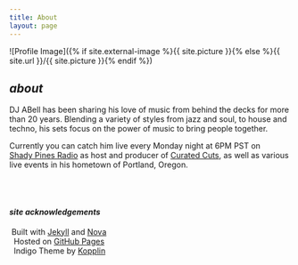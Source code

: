 ```yaml
---
title: About
layout: page
---
```

![Profile Image]({% if site.external-image %}{{ site.picture }}{% else %}{{ site.url }}/{{ site.picture }}{% endif %})

## _about_

<p>DJ ABell has been sharing his love of music from behind the decks for more than 20 years. Blending a variety of styles from jazz and soul, to house and techno, his sets focus on the power of music to bring people together. </p>

<p>Currently you can catch him live every Monday night at 6PM PST on <a href="https://shadypinesradio.com/" target="_blank">Shady&nbsp;Pines&nbsp;Radio</a> as host and producer of <a href="https://redcircle.com/shows/curated-cuts" target="_blank">Curated&nbsp;Cuts</a>, as well as various live events in his hometown of Portland, Oregon.</p>

<!-- <h2>Skills</h2>

<ul class="skill-list">
	<li>HTML - Jade - Haml - Erb</li>
	<li>Responsive (Mobile First)</li>
	<li>CSS (Stylus, Sass, Less)</li>
	<li>Css Frameworks (Bootstrap, Foundation)</li>
	<li>Javascript (Design Patterns, Testes)</li>
	<li>AngularJS - ReactJS</li>
	<li>Grunt - Gulp - Yeoman</li>
	<li>Git</li>
	<li>PHP</li>
	<li>Python</li>
	<li>MySQL - MongoDB</li>
	<li>Scrum and Kanban</li>
	<li>TDD e Continuous Integration</li>
</ul> -->
<br>
<br>

#### _site acknowledgements_

<i class="fa-solid fa-person-digging"></i> ‎ Built with <a href="https://jekyllrb.com/" target="_blank">Jekyll</a> and <a href="https://nova.app/" target="_blank">Nova</a>
<br>
<i class="fa-solid fa-person-shelter"></i> ‎ ‎ Hosted on <a href="https://pages.github.com/" target="_blank">GitHub Pages</a>
<br>
<i class="fa-regular fa-id-card"></i> ‎ ‎ Indigo Theme by <a class="link" href="https://github.com/sergiokopplin/indigo" target="_blank">Kopplin
